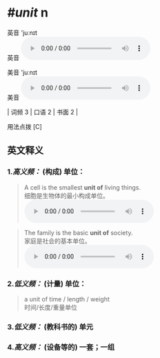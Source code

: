 # ***\#unit*** n
英音 'juːnɪt  
英音
<audio src="./media/unit-B.aac" controls="controls"></audio>

美音 'juːnɪt  
美音
<audio src="./media/unit.aac" controls="controls"></audio>



| 词频 3 | 口语 2 | 书面 2 |  

用法点拨  [C]

英文释义
---
### 1.*高义频：* **(构成) 单位：**  

 > A cell is the smallest **unit of** living things.   
 > 细胞是生物体的最小构成单位。    
<audio src="./media/unit-1.aac" controls="controls"></audio>

 > The family is the basic **unit of** society.   
 > 家庭是社会的基本单位。    
<audio src="./media/unit-2.aac" controls="controls"></audio>

### 2.*低义频：* **(计量) 单位：**  

 > a unit of time / length / weight  
 > 时间/长度/重量单位    

### 3.*低义频：* **(教科书的) 单元**  

### 4.*高义频：* **(设备等的) 一套；一组**  


